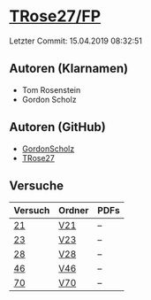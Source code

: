 # [TRose27/FP](https://github.com/TRose27/FP)

Letzter Commit: 15.04.2019 08:32:51

## Autoren (Klarnamen)
- Tom Rosenstein
- Gordon Scholz

## Autoren (GitHub)
- [GordonScholz](https://github.com/GordonScholz)
- [TRose27](https://github.com/TRose27)

## Versuche

|       Versuch        |                       Ordner                       |PDFs|
|----------------------|----------------------------------------------------|----|
|[21](../../versuch/21)|[V21](https://github.com/TRose27/FP/tree/master/V21)|–   |
|[23](../../versuch/23)|[V23](https://github.com/TRose27/FP/tree/master/V23)|–   |
|[28](../../versuch/28)|[V28](https://github.com/TRose27/FP/tree/master/V28)|–   |
|[46](../../versuch/46)|[V46](https://github.com/TRose27/FP/tree/master/V46)|–   |
|[70](../../versuch/70)|[V70](https://github.com/TRose27/FP/tree/master/V70)|–   |
